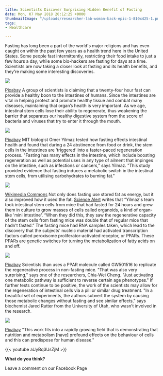 ```yaml
---
title: Scientists Discover Surprising Hidden Benefit of Fasting
date: Mon, 07 May 2018 20:12:25 +0000
thumbnailImage: "/uploads/researcher-lab-woman-back-epic-1-810x425-1.png"
tags:
- Healthcare

---
```

Fasting has long been a part of the world's major religions and has even caught on within the past few years as a health trend here in the United States. Some people fast intermittently, restricting their food intake to just a few hours a day, while some bio-hackers are fasting for days at a time. Scientists are now taking a closer look at fasting and its health benefits, and they're making some interesting discoveries. 

![](http://newsattorneys.staging.wpengine.com/wp-content/uploads/2018/05/researcher-lab-pixabay-woman-back-1024x682.jpg) 

[Pixabay](https://pixabay.com/en/laboratory-analysis-diagnostics-2815641/) A group of scientists is claiming that a twenty-four hour fast can provide a healthy boon to the intestines of humans. Since the intestines are vital in helping protect and promote healthy tissue and combat many diseases, maintaining that organ’s health is very important. As we age, intestinal stem cells lose their ability to regenerate, thus weakening the barrier that separates our healthy digestive system from the score of bacteria and viruses that try to enter it through the mouth. 

![](http://newsattorneys.staging.wpengine.com/wp-content/uploads/2018/05/microscope-pixabay-researcher-1024x678.jpg) 

[Pixabay](https://pixabay.com/en/microscope-slide-research-close-up-275984/) MIT biologist Omer Yilmaz tested how fasting effects intestinal health and found that during a 24 abstinence from food or drink, the stem cells in the intestines are ‘triggered’ into a faster-paced regeneration process. "Fasting has many effects in the intestine, which include boosting regeneration as well as potential uses in any type of ailment that impinges on the intestine, such as infections or cancers," says Yilmaz. "This study provided evidence that fasting induces a metabolic switch in the intestinal stem cells, from utilising carbohydrates to burning fat." 

![](http://newsattorneys.staging.wpengine.com/wp-content/uploads/2018/05/lab-mouse-1-1024x683.jpg) 

[Wikimedia Commons](https://commons.wikimedia.org/wiki/File:Lab_mouse_mg_3263.jpg) Not only does fasting use stored fat as energy, but it also improved how it used the fat. [Science Alert](https://www.sciencealert.com/fasting-for-just-24-hours-boosts-the-regeneration-of-stem-cells-study-finds-intestine-longevity) writes that “Yilmaz's team took intestinal stem cells from mice that had fasted for 24 hours and grew them in culture to grow masses of cells called organoids, a kind of organ-like 'mini intestine'. “When they did this, they saw the regenerative capacity of the stem cells from fasting mice was double that of regular mice that hadn't fasted.” The fasting mice had RNA samples taken, which lead to the discovery that the subjects’ nucleic material had activated transcription factors called peroxisome proliferator-activated receptor, or PPARs. These PPARs are genetic switches for turning the metabolization of fatty acids on and off. 

![](http://newsattorneys.staging.wpengine.com/wp-content/uploads/2018/05/dna-1811955_1280-1024x512.jpg) 

[Pixabay](https://pixabay.com/en/dna-string-biology-3d-1811955/) Scientists than uses a PPAR molecule called GW501516 to replicate the regenerative process in non-fasting mice. "That was also very surprising," says one of the researchers, Chia-Wei Cheng. "Just activating one metabolic pathway is sufficient to reverse certain age phenotypes." If further tests continue to be positive, the work of the scientists may allow for the regeneration of intestinal cells via a pill or similar drug treatment. "In a beautiful set of experiments, the authors subvert the system by causing those metabolic changes without fasting and see similar effects," says biochemist Jared Rutter from the University of Utah, who wasn't involved in the research.

 ![](http://newsattorneys.staging.wpengine.com/wp-content/uploads/2018/05/human-intestine-1024x960.png)

[Pixabay](https://pixabay.com/en/offal-marking-medical-intestine-1463369/) "This work fits into a rapidly growing field that is demonstrating that nutrition and metabolism \[have\] profound effects on the behaviour of cells and this can predispose for human disease." 

{{< youtube aUyBq3UsZjM >}}

**What do you think?**

Leave a comment on our Facebook Page
